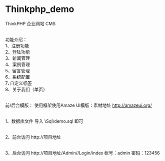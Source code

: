 # Thinkphp_demo
ThinkPHP 企业网站 CMS


<br>
功能介绍：<br>
1、注册功能<br>
2、登陆功能<br>
3、新闻管理<br>
4、案例管理<br>
5、留言管理<br>
6、系统配置<br>
7､自定义标签<br>
8、关于我们（单页）
<br><br>


前/后台模版：
使用框架使用Amaze UI模版：素材地址 http://amazeui.org/
<br><br>


1、数据库文件
导入 \Sql\demo.sql 即可
<br><br>


2、前台访问 
http://项目地址
<br><br>


3、后台访问 
http://项目地址/Admin//Login/index
帐号：admin  密码：123456
